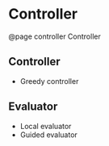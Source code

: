# Controller
@page controller Controller

## Controller
- Greedy controller

## Evaluator

- Local evaluator
- Guided evaluator
